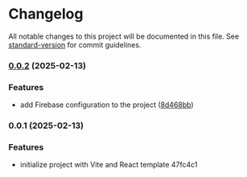 # Changelog

All notable changes to this project will be documented in this file. See [standard-version](https://github.com/conventional-changelog/standard-version) for commit guidelines.

### [0.0.2](https://github.com/JakubOpyd/UnderTheLens/compare/v0.0.1...v0.0.2) (2025-02-13)


### Features

* add Firebase configuration to the project ([8d468bb](https://github.com/JakubOpyd/UnderTheLens/commit/8d468bbcf1586d304ff8c95812180abf7c2441ad))

### 0.0.1 (2025-02-13)


### Features

* initialize project with Vite and React template 47fc4c1
